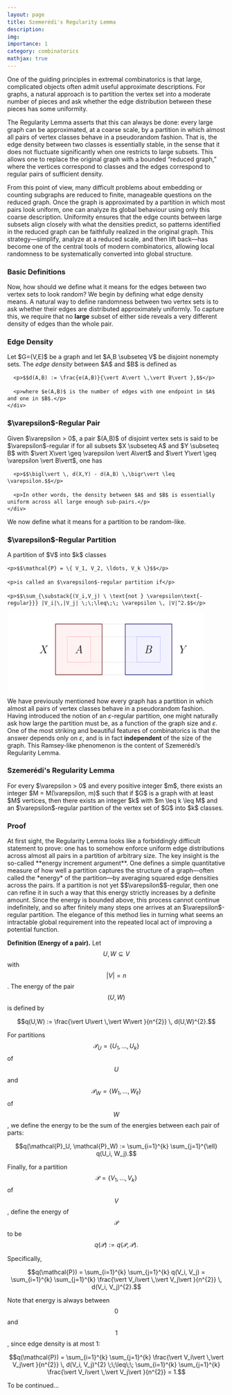 ```yaml
---
layout: page
title: Szemerédi's Regularity Lemma
description: 
img: 
importance: 1
category: combinatorics
mathjax: true
---
```

<script async src="https://www.googletagmanager.com/gtag/js?id=G-0823RLC0T3"></script>
<script>
  window.dataLayer = window.dataLayer ||  [];
  function gtag(){dataLayer.push(arguments);}
  gtag('js', new Date());

  gtag('config', 'G-0823RLC0T3');
</script>

One of the guiding principles in extremal combinatorics is that large, complicated objects often admit useful approximate descriptions. For graphs, a natural approach is to partition the vertex set into a moderate number of pieces and ask whether the edge distribution between these pieces has some uniformity. 

The Regularity Lemma asserts that this can always be done: every large graph can be approximated, at a coarse scale, by a partition in which almost all pairs of vertex classes behave in a pseudorandom fashion. That is, the edge density between two classes is essentially stable, in the sense that it does not fluctuate significantly when one restricts to large subsets. This allows one to replace the original graph with a bounded “reduced graph,” where the vertices correspond to classes and the edges correspond to regular pairs of sufficient density.

From this point of view, many difficult problems about embedding or counting subgraphs are reduced to finite, manageable questions on the reduced graph. Once the graph is approximated by a partition in which most pairs look uniform, one can analyze its global behaviour using only this coarse description. Uniformity ensures that the edge counts between large subsets align closely with what the densities predict, so patterns identified in the reduced graph can be faithfully realized in the original graph. This strategy—simplify, analyze at a reduced scale, and then lift back—has become one of the central tools of modern combinatorics, allowing local randomness to be systematically converted into global structure.

<h3>Basic Definitions</h3>

Now, how should we define what it means for the edges between two vertex sets to look random? We begin by defining what edge density means. A natural way to define randomness between two vertex sets is to ask whether their edges are distributed approximately uniformly. To capture this, we require that no **large** subset of either side reveals a very different density of edges than the whole pair.

<div class="cv">
  <div class="card mt-3 p-3">
    <h3 class="card-title font-weight-medium">Edge Density</h3>
    <div class="card-text">
      <p>Let $G=(V,E)$ be a graph and let $A,B \subseteq V$ be disjoint nonempty sets. The <em>edge density</em> between $A$ and $B$ is defined as</p>
      
      <p>$$d(A,B) := \frac{e(A,B)}{\vert A\vert \,\vert B\vert },$$</p>
      
      <p>where $e(A,B)$ is the number of edges with one endpoint in $A$ and one in $B$.</p>
    </div>
  </div>
  
  <div class="card mt-3 p-3">
    <h3 class="card-title font-weight-medium">$\varepsilon$-Regular Pair</h3>
    <div class="card-text">
      <p>Given $\varepsilon > 0$, a pair $(A,B)$ of disjoint vertex sets is said to be $\varepsilon$-regular if for all subsets $X \subseteq A$ and $Y \subseteq B$ with $\vert X\vert \geq \varepsilon \vert A\vert$ and $\vert Y\vert \geq \varepsilon \vert B\vert$, one has</p>
      
      <p>$$\bigl\vert \, d(X,Y) - d(A,B) \,\bigr\vert \leq \varepsilon.$$</p>
      
      <p>In other words, the density between $A$ and $B$ is essentially uniform across all large enough sub-pairs.</p>
    </div>
  </div>
</div>

We now define what it means for a partition to be random-like.

<div class="card mt-3 p-3">
  <h3 class="card-title font-weight-medium">$\varepsilon$-Regular Partition</h3>
  <div class="card-text">
    <p>A partition of $V$ into $k$ classes</p>
    
    <p>$$\mathcal{P} = \{ V_1, V_2, \ldots, V_k \}$$</p>
    
    <p>is called an $\varepsilon$-regular partition if</p>
    
    <p>$$\sum_{\substack{(V_i,V_j) \ \text{not } \varepsilon\text{-regular}}} |V_i|\,|V_j| \;\;\leq\;\; \varepsilon \, |V|^2.$$</p>
  </div>
</div>

<figure style="max-width: 90%; margin: 0; text-align: center;">
  <img src="/assets/img/epsilon_regular_partition.png" 
       alt="Epsilon Regular Partition" 
       style="max-width: 100%; height: auto; display: block; margin: 0 auto;">
</figure>

We have previously mentioned how every graph has a partition in which almost all pairs of vertex classes behave in a pseudorandom fashion. Having introduced the notion of an $\varepsilon$-regular partition, one might naturally ask how large the partition must be, as a function of the graph size and $\varepsilon$. One of the most striking and beautiful features of combinatorics is that the answer depends only on $\varepsilon$, and is in fact **independent** of the size of the graph. This Ramsey-like phenomenon is the content of Szemerédi’s Regularity Lemma.

<div class="card mt-3 p-3">
  <h3 class="card-title font-weight-medium">Szemerédi's Regularity Lemma</h3>
  <div class="card-text">
    <p>For every $\varepsilon > 0$ and every positive integer $m$, there exists an integer $M = M(\varepsilon, m)$ such that if $G$ is a graph with at least $M$ vertices, then there exists an integer $k$ with $m \leq k \leq M$ and an $\varepsilon$-regular partition of the vertex set of $G$ into $k$ classes.</p>
  </div>
</div>  

<h3>Proof</h3>
At first sight, the Regularity Lemma looks like a forbiddingly difficult statement to prove: one has to somehow enforce uniform edge distributions across almost all pairs in a partition of arbitrary size. The key insight is the so-called **energy increment argument**. One defines a simple quantitative measure of how well a partition captures the structure of a graph—often called the *energy* of the partition—by averaging squared edge densities across the pairs. If a partition is not yet $$\varepsilon$$-regular, then one can refine it in such a way that this energy strictly increases by a definite amount. Since the energy is bounded above, this process cannot continue indefinitely, and so after finitely many steps one arrives at an $\varepsilon$-regular partition. The elegance of this method lies in turning what seems an intractable global requirement into the repeated local act of improving a potential function.  

**Definition (Energy of a pair).**  Let $$U, W \subseteq V$$ with $$\vert V\vert  = n$$. The energy of the pair $$(U,W)$$ is defined by  

$$q(U,W) := \frac{\vert U\vert \,\vert W\vert }{n^{2}} \, d(U,W)^{2}.$$

For partitions  $$\mathcal{P}_U = \{ U_1, \ldots, U_k \}$$ of $$U$$ and $$\mathcal{P}_W = \{ W_1, \ldots, W_\ell \}$$ of $$W$$, we define the energy to be the sum of the energies between each pair of parts:  

$$q(\mathcal{P}_U, \mathcal{P}_W) := \sum_{i=1}^{k} \sum_{j=1}^{\ell} q(U_i, W_j).$$

Finally, for a partition  $$\mathcal{P} = \{ V_1, \ldots, V_k \}$$ of $$V$$, define the energy of $$\mathcal{P}$$ to be $$q(\mathcal{P}) := q(\mathcal{P}, \mathcal{P}).$$

Specifically,  

$$q(\mathcal{P}) = \sum_{i=1}^{k} \sum_{j=1}^{k} q(V_i, V_j) = \sum_{i=1}^{k} \sum_{j=1}^{k} \frac{\vert V_i\vert \,\vert V_j\vert }{n^{2}} \, d(V_i, V_j)^{2}.$$

Note that energy is always between $$0$$ and $$1$$, since edge density is at most $1$:  

$$q(\mathcal{P}) = \sum_{i=1}^{k} \sum_{j=1}^{k} \frac{\vert V_i\vert \,\vert V_j\vert }{n^{2}} \, d(V_i, V_j)^{2} \;\;\leq\;\; \sum_{i=1}^{k} \sum_{j=1}^{k} \frac{\vert V_i\vert \,\vert V_j\vert }{n^{2}} = 1.$$

To be continued...